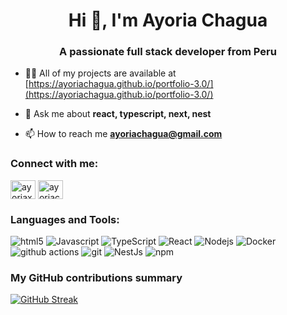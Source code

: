 <h1 align="center">Hi 👋, I'm Ayoria Chagua</h1>
<h3 align="center">A passionate full stack developer from Peru</h3>

- 👨‍💻 All of my projects are available at [https://ayoriachagua.github.io/portfolio-3.0/](https://ayoriachagua.github.io/portfolio-3.0/)

- 💬 Ask me about **react, typescript, next, nest**

- 📫 How to reach me **ayoriachagua@gmail.com**

<h3 align="left">Connect with me:</h3>
<p align="left">
<a href="https://twitter.com/ayoriaxchs29361" target="blank"><img align="center" src="https://raw.githubusercontent.com/rahuldkjain/github-profile-readme-generator/master/src/images/icons/Social/twitter.svg" alt="ayoriaxchs29361" height="30" width="40" /></a>
<a href="https://linkedin.com/in/ayoriachagua" target="blank"><img align="center" src="https://raw.githubusercontent.com/rahuldkjain/github-profile-readme-generator/master/src/images/icons/Social/linked-in-alt.svg" alt="ayoriachagua" height="30" width="40" /></a>
</p>

<h3 align="left">Languages and Tools:</h3>
<p align="left">
  <img alt="html5" src="https://img.shields.io/badge/-HTML5-E34F26?style=flat-square&logo=html5&logoColor=white" />
  <img alt="Javascript" src="https://img.shields.io/badge/-javascript-f7df1c?style=flat-square&logo=javascript&logoColor=black" />
  <img alt="TypeScript" src="https://img.shields.io/badge/-TypeScript-007ACC?style=flat-square&logo=typescript&logoColor=white" />
  <img alt="React" src="https://img.shields.io/badge/-React-45b8d8?style=flat-square&logo=react&logoColor=white" />
  <img alt="Nodejs" src="https://img.shields.io/badge/-Nodejs-43853d?style=flat-square&logo=Node.js&logoColor=white" />
  <img alt="Docker" src="https://img.shields.io/badge/-Docker-46a2f1?style=flat-square&logo=docker&logoColor=white" />
  <img alt="github actions" src="https://img.shields.io/badge/-Github_Actions-2088FF?style=flat-square&logo=github-actions&logoColor=white" />
  <img alt="git" src="https://img.shields.io/badge/-Git-F05032?style=flat-square&logo=git&logoColor=white" />
  <img alt="NestJs" src="https://img.shields.io/badge/-NestJs-ea2845?style=flat-square&logo=nestjs&logoColor=white" />
  <img alt="npm" src="https://img.shields.io/badge/-NPM-CB3837?style=flat-square&logo=npm&logoColor=white" />
</p>

<h3>My GitHub contributions summary</h3>

[![GitHub Streak](https://github-readme-streak-stats.herokuapp.com?user=AyoriaChagua&theme=dark&ring=fbda43&file=f7a331&currStreakNum=f7a331&currStreakLabel=ffffff&hide_border=true)](https://git.io/streak-stats)


